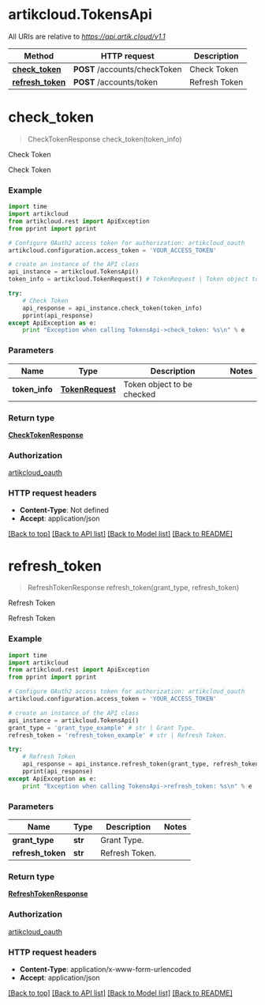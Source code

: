 # artikcloud.TokensApi

All URIs are relative to *https://api.artik.cloud/v1.1*

Method | HTTP request | Description
------------- | ------------- | -------------
[**check_token**](TokensApi.md#check_token) | **POST** /accounts/checkToken | Check Token
[**refresh_token**](TokensApi.md#refresh_token) | **POST** /accounts/token | Refresh Token


# **check_token**
> CheckTokenResponse check_token(token_info)

Check Token

Check Token

### Example 
```python
import time
import artikcloud
from artikcloud.rest import ApiException
from pprint import pprint

# Configure OAuth2 access token for authorization: artikcloud_oauth
artikcloud.configuration.access_token = 'YOUR_ACCESS_TOKEN'

# create an instance of the API class
api_instance = artikcloud.TokensApi()
token_info = artikcloud.TokenRequest() # TokenRequest | Token object to be checked

try: 
    # Check Token
    api_response = api_instance.check_token(token_info)
    pprint(api_response)
except ApiException as e:
    print "Exception when calling TokensApi->check_token: %s\n" % e
```

### Parameters

Name | Type | Description  | Notes
------------- | ------------- | ------------- | -------------
 **token_info** | [**TokenRequest**](TokenRequest.md)| Token object to be checked | 

### Return type

[**CheckTokenResponse**](CheckTokenResponse.md)

### Authorization

[artikcloud_oauth](../README.md#artikcloud_oauth)

### HTTP request headers

 - **Content-Type**: Not defined
 - **Accept**: application/json

[[Back to top]](#) [[Back to API list]](../README.md#documentation-for-api-endpoints) [[Back to Model list]](../README.md#documentation-for-models) [[Back to README]](../README.md)

# **refresh_token**
> RefreshTokenResponse refresh_token(grant_type, refresh_token)

Refresh Token

Refresh Token

### Example 
```python
import time
import artikcloud
from artikcloud.rest import ApiException
from pprint import pprint

# Configure OAuth2 access token for authorization: artikcloud_oauth
artikcloud.configuration.access_token = 'YOUR_ACCESS_TOKEN'

# create an instance of the API class
api_instance = artikcloud.TokensApi()
grant_type = 'grant_type_example' # str | Grant Type.
refresh_token = 'refresh_token_example' # str | Refresh Token.

try: 
    # Refresh Token
    api_response = api_instance.refresh_token(grant_type, refresh_token)
    pprint(api_response)
except ApiException as e:
    print "Exception when calling TokensApi->refresh_token: %s\n" % e
```

### Parameters

Name | Type | Description  | Notes
------------- | ------------- | ------------- | -------------
 **grant_type** | **str**| Grant Type. | 
 **refresh_token** | **str**| Refresh Token. | 

### Return type

[**RefreshTokenResponse**](RefreshTokenResponse.md)

### Authorization

[artikcloud_oauth](../README.md#artikcloud_oauth)

### HTTP request headers

 - **Content-Type**: application/x-www-form-urlencoded
 - **Accept**: application/json

[[Back to top]](#) [[Back to API list]](../README.md#documentation-for-api-endpoints) [[Back to Model list]](../README.md#documentation-for-models) [[Back to README]](../README.md)

